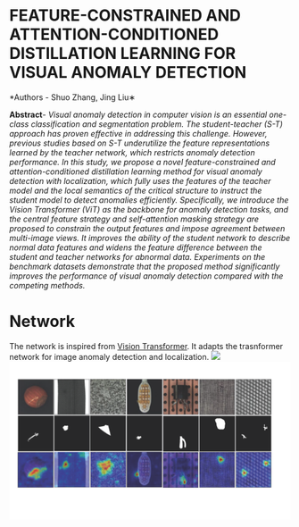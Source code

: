 # FEATURE-CONSTRAINED AND ATTENTION-CONDITIONED DISTILLATION LEARNING FOR VISUAL ANOMALY DETECTION
*Authors - Shuo Zhang, Jing Liu∗

**Abstract**- *Visual anomaly detection in computer vision is an essential one-class classification and segmentation problem. The student-teacher (S-T) approach has proven effective in addressing this challenge. However, previous studies based on S-T underutilize the feature representations learned by the teacher network, which restricts anomaly detection performance. In this study, we propose a novel feature-constrained and attention-conditioned distillation learning method for visual anomaly detection with localization, which fully uses the features of the teacher model and the local semantics of the critical structure to instruct the student model to detect anomalies efficiently. Specifically, we introduce the Vision Transformer (ViT) as the backbone for anomaly detection tasks, and the central feature strategy and self-attention masking strategy are proposed to constrain the output features and impose agreement between multi-image views. It improves the ability of the student network to describe normal data features and widens the feature difference between the student and teacher networks for abnormal data. Experiments on the benchmark datasets demonstrate that the proposed method significantly improves the performance of visual anomaly detection compared with the competing methods.*

# Network
The network is inspired from [Vision Transformer](https://openreview.net/pdf?id=YicbFdNTTy). 
It adapts the trasnformer network for image anomaly detection and localization.
<img src="image/vit.png">
<img src="image/result.png">

